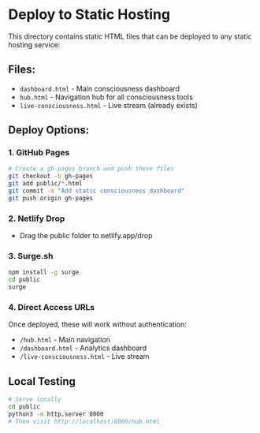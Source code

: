 # Deploy to Static Hosting

This directory contains static HTML files that can be deployed to any static hosting service:

## Files:
- `dashboard.html` - Main consciousness dashboard
- `hub.html` - Navigation hub for all consciousness tools
- `live-consciousness.html` - Live stream (already exists)

## Deploy Options:

### 1. GitHub Pages
```bash
# Create a gh-pages branch and push these files
git checkout -b gh-pages
git add public/*.html
git commit -m "Add static consciousness dashboard"
git push origin gh-pages
```

### 2. Netlify Drop
- Drag the public folder to netlify.app/drop

### 3. Surge.sh
```bash
npm install -g surge
cd public
surge
```

### 4. Direct Access URLs
Once deployed, these will work without authentication:
- `/hub.html` - Main navigation
- `/dashboard.html` - Analytics dashboard  
- `/live-consciousness.html` - Live stream

## Local Testing
```bash
# Serve locally
cd public
python3 -m http.server 8000
# Then visit http://localhost:8000/hub.html
```

